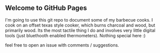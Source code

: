 ## Welcome to GitHub Pages

I'm going to use this git repo to document some of my barbecue cooks.  I cook on an offset texas style cooker, which burns charcoal and wood, but primarily wood.  Its the most tactile thing I do and involves very little digital tools (just bluethooth enabled thermometers).  Nothing special here :)

feel free to open an issue with comments / suggestions.

